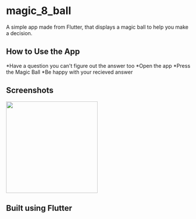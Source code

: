 # magic_8_ball

A simple app made from Flutter, that displays a magic ball to help you make a decision.

## How to Use the App
*Have a question you can't figure out the answer too
*Open the app
*Press the Magic Ball
*Be happy with your recieved answer

## Screenshots
[<img src = "https://imgur.com/hpjdIe9" width=250>](https://imgur.com/hpjdIe9)

## Built using Flutter